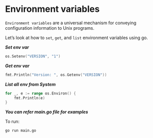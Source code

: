 # Environment variables

`Environment variables` are a universal mechanism for conveying configuration information to Unix programs. 

Let’s look at how to `set`, `get`, and `list` environment variables using go.

***Set env var***

```go
os.Setenv("VERSION", "1")
```

***Get env var***

```go
fmt.Println("Version: ", os.Getenv("VERSION"))
```

***List all env from System***
```go
for _, e := range os.Environ() {
    fmt.Println(e)
}
```

***You can refer main.go file for examples***

To run:
```
go run main.go
```